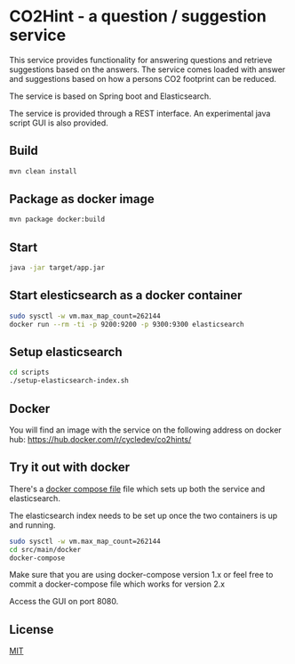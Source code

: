 # CO2Hint - a question / suggestion service

This service provides functionality for answering questions and retrieve
suggestions based on the answers. The service comes loaded with answer and
suggestions based on how a persons CO2 footprint can be reduced.

The service is based on Spring boot and Elasticsearch.

The service is provided through a REST interface. An experimental java script
GUI is  also provided.

## Build

```bash
mvn clean install
```

## Package as docker image

```bash
mvn package docker:build
```

## Start

```bash
java -jar target/app.jar
```

## Start elesticsearch as a docker container

```bash
sudo sysctl -w vm.max_map_count=262144
docker run --rm -ti -p 9200:9200 -p 9300:9300 elasticsearch
```

## Setup elasticsearch

```bash
cd scripts
./setup-elasticsearch-index.sh
```

## Docker

You will find an image with the service on the following address on docker hub:
https://hub.docker.com/r/cycledev/co2hints/

## Try it out with docker

There's a [docker compose file](/src/main/docker/docker-compose.yml) file
which sets up both the service and elasticsearch.

The elasticsearch index needs to be set up once the two containers is up and
running.

```bash
sudo sysctl -w vm.max_map_count=262144
cd src/main/docker
docker-compose
```

Make sure that you are using docker-compose version 1.x or feel free to commit
a docker-compose file which works for version 2.x

Access the GUI on port 8080.

## License
[MIT](LICENSE)
